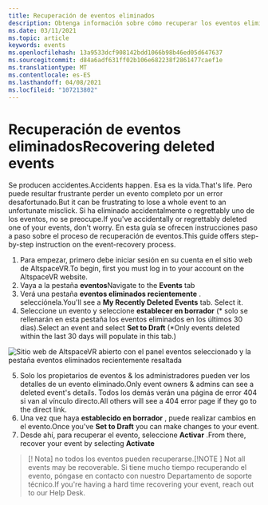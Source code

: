 ```yaml
---
title: Recuperación de eventos eliminados
description: Obtenga información sobre cómo recuperar los eventos eliminados en AltspaceVR.
ms.date: 03/11/2021
ms.topic: article
keywords: events
ms.openlocfilehash: 13a9533dcf908142bdd1066b98b46ed05d647637
ms.sourcegitcommit: d84a6adf631ff02b106e682238f2861477caef1e
ms.translationtype: MT
ms.contentlocale: es-ES
ms.lasthandoff: 04/08/2021
ms.locfileid: "107213802"
---
```

# <a name="recovering-deleted-events"></a><span data-ttu-id="6166d-104">Recuperación de eventos eliminados</span><span class="sxs-lookup"><span data-stu-id="6166d-104">Recovering deleted events</span></span>

<span data-ttu-id="6166d-105">Se producen accidentes.</span><span class="sxs-lookup"><span data-stu-id="6166d-105">Accidents happen.</span></span> <span data-ttu-id="6166d-106">Esa es la vida.</span><span class="sxs-lookup"><span data-stu-id="6166d-106">That's life.</span></span> <span data-ttu-id="6166d-107">Pero puede resultar frustrante perder un evento completo por un error desafortunado.</span><span class="sxs-lookup"><span data-stu-id="6166d-107">But it can be frustrating to lose a whole event to an unfortunate misclick.</span></span> <span data-ttu-id="6166d-108">Si ha eliminado accidentalmente o regrettably uno de los eventos, no se preocupe.</span><span class="sxs-lookup"><span data-stu-id="6166d-108">If you've accidentally or regrettably deleted one of your events, don't worry.</span></span> <span data-ttu-id="6166d-109">En esta guía se ofrecen instrucciones paso a paso sobre el proceso de recuperación de eventos.</span><span class="sxs-lookup"><span data-stu-id="6166d-109">This guide offers step-by-step instruction on the event-recovery process.</span></span>

1. <span data-ttu-id="6166d-110">Para empezar, primero debe iniciar sesión en su cuenta en el sitio web de AltspaceVR.</span><span class="sxs-lookup"><span data-stu-id="6166d-110">To begin, first you must log in to your account on the AltspaceVR website.</span></span>
2. <span data-ttu-id="6166d-111">Vaya a la pestaña **eventos**</span><span class="sxs-lookup"><span data-stu-id="6166d-111">Navigate to the **Events** tab</span></span>
3. <span data-ttu-id="6166d-112">Verá una pestaña **eventos eliminados recientemente** . selecciónela.</span><span class="sxs-lookup"><span data-stu-id="6166d-112">You'll see a **My Recently Deleted Events** tab. Select it.</span></span>
4. <span data-ttu-id="6166d-113">Seleccione un evento y seleccione **establecer en borrador** (\* solo se rellenarán en esta pestaña los eventos eliminados en los últimos 30 días).</span><span class="sxs-lookup"><span data-stu-id="6166d-113">Select an event and select **Set to Draft** (\*Only events deleted within the last 30 days will populate in this tab.)</span></span>

![Sitio web de AltspaceVR abierto con el panel eventos seleccionado y la pestaña eventos eliminados recientemente resaltada](images/recovering-deleted-events.png)

5. <span data-ttu-id="6166d-115">Solo los propietarios de eventos & los administradores pueden ver los detalles de un evento eliminado.</span><span class="sxs-lookup"><span data-stu-id="6166d-115">Only event owners & admins can see a deleted event's details.</span></span> <span data-ttu-id="6166d-116">Todos los demás verán una página de error 404 si van al vínculo directo.</span><span class="sxs-lookup"><span data-stu-id="6166d-116">All others will see a 404 error page if they go to the direct link.</span></span>
6. <span data-ttu-id="6166d-117">Una vez que haya **establecido en borrador** , puede realizar cambios en el evento.</span><span class="sxs-lookup"><span data-stu-id="6166d-117">Once you've **Set to Draft** you can make changes to your event.</span></span>
7. <span data-ttu-id="6166d-118">Desde ahí, para recuperar el evento, seleccione **Activar** .</span><span class="sxs-lookup"><span data-stu-id="6166d-118">From there, recover your event by selecting **Activate**</span></span>

> <span data-ttu-id="6166d-119">[! Nota] no todos los eventos pueden recuperarse.</span><span class="sxs-lookup"><span data-stu-id="6166d-119">[!NOTE ] Not all events may be recoverable.</span></span> <span data-ttu-id="6166d-120">Si tiene mucho tiempo recuperando el evento, póngase en contacto con nuestro Departamento de soporte técnico.</span><span class="sxs-lookup"><span data-stu-id="6166d-120">If you're having a hard time recovering your event, reach out to our Help Desk.</span></span>